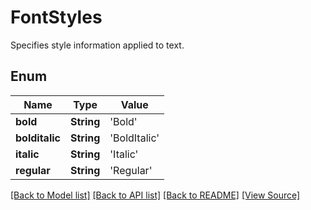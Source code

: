 # FontStyles
Specifies style information applied to text.

## Enum
Name | Type | Value
------------ | ------------- | -------------
**bold** | **String** | 'Bold'
**bolditalic** | **String** | 'BoldItalic'
**italic** | **String** | 'Italic'
**regular** | **String** | 'Regular'

[[Back to Model list]](../README.md#documentation-for-models) [[Back to API list]](../README.md#documentation-for-api-endpoints) [[Back to README]](../README.md) [[View Source]](../AsposePdfCloud/Models/FontStyles.swift)

